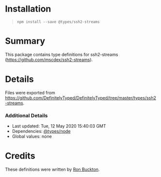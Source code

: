 # Installation
> `npm install --save @types/ssh2-streams`

# Summary
This package contains type definitions for ssh2-streams (https://github.com/mscdex/ssh2-streams).

# Details
Files were exported from https://github.com/DefinitelyTyped/DefinitelyTyped/tree/master/types/ssh2-streams.

### Additional Details
 * Last updated: Tue, 12 May 2020 15:40:03 GMT
 * Dependencies: [@types/node](https://npmjs.com/package/@types/node)
 * Global values: none

# Credits
These definitions were written by [Ron Buckton](https://github.com/rbuckton).
